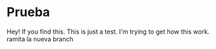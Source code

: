 # Prueba
Hey! If you find this.
This is just a test. I'm trying to get how this work.
ramita la nueva branch
